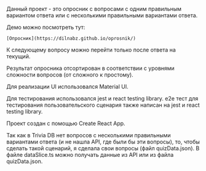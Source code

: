 Данный проект - это опросник с вопросами с одним правильным вариантом ответа или с несколькими правильными вариантами ответа.

Демо можно посмотреть тут:

```
[Опросник](https://dilnabz.github.io/oprosnik/)
```

К следующему вопросу можно перейти только после ответа на текущий.

Результат опросника отсортирован в соответствии с уровнями сложности вопросов (от сложного к простому).

Для реализации UI использовался Material UI.

Для тестирования использовался jest и react testing library. e2e тест для тестирования пользовательского сценария также написан на jest и react testing library.

Проект создан с помощью Create React App.

Так как в Trivia DB нет вопросов с несколькими правильными вариантами ответа (и не нашла API, где были бы эти вопросы), то, чтобы сделать такой сценарий, я сделала свои вопросы (файл quizData.json). В файле dataSlice.ts можно получать данные из API или из файла quizData.json.

